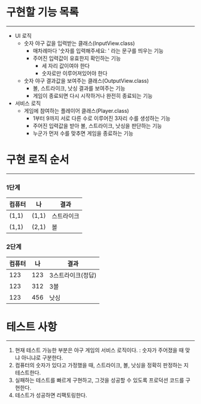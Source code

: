 # 구현할 기능 목록

---
- UI 로직
    - 숫자 야구 값을 입력받는 클래스(InputView.class)
        - 매차례마다 '숫자를 입력해주세요: ' 라는 문구를 띄우는 기능
        - 주어진 입력값이 유효한지 확인하는 기능
            - 세 자리 값이여야 한다
            - 숫자로만 이루어져있어야 한다
    - 숫자 야구 결과값을 보여주는 클래스(OutputView.class)
        - 볼, 스트라이크, 낫싱 결과를 보여주는 기능
        - 게임이 종료되면 다시 시작하거나 완전히 종료되는 기능
- 서비스 로직
    - 게임에 참여하는 플레이어 클래스(Player.class)
        - 1부터 9까지 서로 다른 수로 이루어진 3자리 수를 생성하는 기능
        - 주어진 입력값을 받아 볼, 스트라이크, 낫싱을 판단하는 기능
        - 누군가 먼저 수를 맞추면 게임을 종료하는 기능
    
# 구현 로직 순서

---
### 1단계
|컴퓨터|나|결과|
|---|---|---|
|(1,1)|(1,1)|스트라이크|
|(1,1)|(2,1)|볼|

### 2단계
|컴퓨터|나|결과|
|---|---|---|
|123|123|3스트라이크(정답)|
|123|312|3볼|
|123|456|낫싱|

# 테스트 사항

---
1. 현재 테스트 가능한 부분은 야구 게임의 서비스 로직이다. : 숫자가 주어졌을 때 맞냐 아니냐로 구분한다.
2. 컴퓨터의 숫자가 있다고 가정했을 때, 스트라이크, 볼, 낫싱을 정확히 판정하는 지 테스트한다.
3. 실패하는 테스트를 빠르게 구현하고, 그것을 성공할 수 있도록 프로덕션 코드를 구현한다.
4. 테스트가 성공하면 리팩토링한다.
